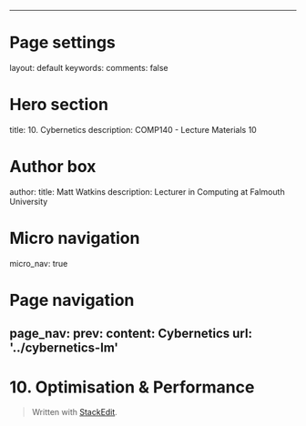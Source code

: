 
---
# Page settings
layout: default
keywords:
comments: false

# Hero section
title: 10. Cybernetics
description: COMP140 - Lecture Materials 10

# Author box
author:
    title: Matt Watkins
    description: Lecturer in Computing at Falmouth University

# Micro navigation
micro_nav: true

# Page navigation
page_nav:
    prev:
        content: Cybernetics
        url: '../cybernetics-lm'
---

# 10. Optimisation & Performance



> Written with [StackEdit](https://stackedit.io/).
<!--stackedit_data:
eyJoaXN0b3J5IjpbLTE0OTk4NTIzMDhdfQ==
-->